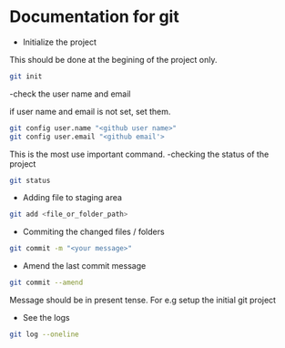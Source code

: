 # Documentation for git

- Initialize the project

This should be done at the begining of the project only.


```bash
git init
```

-check the user name and email

if user name and email is not set, set them.

```bash
git config user.name "<github user name>"
git config user.email "<github email'>
```

This is the most use important command.
-checking the status of the project
```bash
git status
```

- Adding file to staging area
```bash
git add <file_or_folder_path>
```

- Commiting the changed files / folders
```bash
git commit -m "<your message>"
```

- Amend the last commit message
```bash
git commit --amend
```


Message should be in present tense. For e.g setup the initial git project

- See the logs

```bash
git log --oneline
```